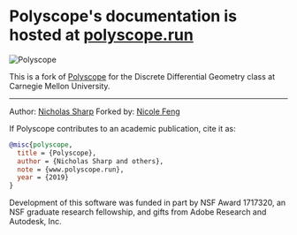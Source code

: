 # Polyscope's documentation is hosted at [polyscope.run](http://polyscope.run)

![Polyscope](http://polyscope.run/media/teaser.svg)

This is a fork of [Polyscope](https://github.com/nmwsharp/polyscope) for the Discrete Differential Geometry class at Carnegie Mellon University.

---
Author: [Nicholas Sharp](http://www.nmwsharp.com)
Forked by: [Nicole Feng](https://nzfeng.github.io/)

If Polyscope contributes to an academic publication, cite it as:
```bib
@misc{polyscope,
  title = {Polyscope},
  author = {Nicholas Sharp and others},
  note = {www.polyscope.run},
  year = {2019}
}
```

Development of this software was funded in part by NSF Award 1717320, an NSF graduate research fellowship, and gifts from Adobe Research and Autodesk, Inc.
